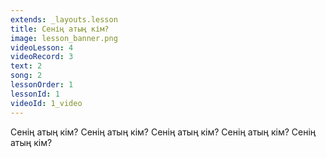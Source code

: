 ```yaml
---
extends: _layouts.lesson
title: Сенің атың кім?
image: lesson_banner.png
videoLesson: 4
videoRecord: 3
text: 2
song: 2
lessonOrder: 1
lessonId: 1
videoId: 1_video
---
```


Сенің атың кім?
Сенің атың кім?
Сенің атың кім?
Сенің атың кім?
Сенің атың кім?
